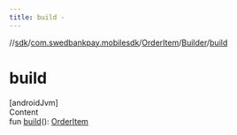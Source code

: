 ```yaml
---
title: build -
---
```

//[sdk](../../../../index)/[com.swedbankpay.mobilesdk](../../index)/[OrderItem](../index)/[Builder](index)/[build](build)



# build  
[androidJvm]  
Content  
fun [build](build)(): [OrderItem](../index)  



